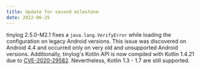 ```yaml
---
title: Update for second milestone
date: 2022-06-25
---
```


tinylog 2.5.0-M2.1 fixes a `java.lang.VerifyError` while loading the configuration on legacy Android versions. This issue was discovered on Android 4.4 and occurred only on very old and unsupported Android versions. Additionally, tinylog's Kotlin API is now compiled with Kotlin 1.4.21 due to [CVE-2020-29582](https://nvd.nist.gov/vuln/detail/CVE-2020-29582). Nevertheless, Kotlin 1.3 - 1.7 are still supported.
